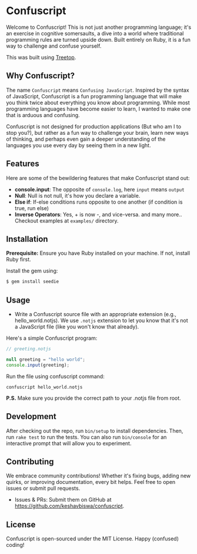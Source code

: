 # Confuscript

Welcome to Confuscript! This is not just another programming language; it's an exercise in cognitive somersaults, a dive into a world where traditional programming rules are turned upside down. Built entirely on Ruby, it is a fun way to challenge and confuse yourself.

This was built using [Treetop](https://github.com/cjheath/treetop).

## Why Confuscript?

 The name `Confuscript` means `Confusing JavaScript`. Inspired by the syntax of JavaScript, Confuscript is a fun programming language that will make you think twice about everything you know about programming. While most programming languages have become easier to learn, I wanted to make one that is arduous and confusing.

 Confuscript is not designed for production applications (But who am I to stop you?), but rather as a fun way to challenge your brain, learn new ways of thinking, and perhaps even gain a deeper understanding of the languages you use every day by seeing them in a new light.

## Features

Here are some of the bewildering features that make Confuscript stand out:

- **console.input**: The opposite of `console.log`, here `input` means `output`
- **Null**: Null is not null, it's how you declare a variable.
- **Else if**: If-else conditions runs opposite to one another (if condition is true, run else)
- **Inverse Operators**: Yes, + is now -, and vice-versa.
and many more..
Checkout examples at `examples/` directory.

## Installation

**Prerequisite:** Ensure you have Ruby installed on your machine. If not, install Ruby first.

Install the gem using:

```bash
$ gem install seedie
```

## Usage

- Write a Confuscript source file with an appropriate extension (e.g., hello_world.notjs).
We use `.notjs` extension to let you know that it's not a JavaScript file (like you won't know that already).

Here's a simple Confuscript program:

```javascript
// greeting.notjs

null greeting = "hello world";
console.input(greeting);
```

Run the file using confuscript command:

```shell
confuscript hello_world.notjs
```
**P.S.** Make sure you provide the correct path to your .notjs file from root.

## Development

After checking out the repo, run `bin/setup` to install dependencies. Then, run `rake test` to run the tests. You can also run `bin/console` for an interactive prompt that will allow you to experiment.

## Contributing

We embrace community contributions! Whether it's fixing bugs, adding new quirks, or improving documentation, every bit helps. Feel free to open issues or submit pull requests.

- Issues & PRs: Submit them on GitHub at https://github.com/keshavbiswa/confuscript.

## License

Confuscript is open-sourced under the MIT License. Happy (confused) coding!
